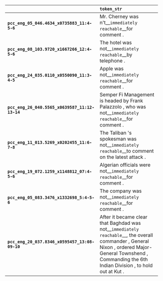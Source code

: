 |                                                | `token_str`                                                                                                                                                                                                  |
|:-----------------------------------------------|:-------------------------------------------------------------------------------------------------------------------------------------------------------------------------------------------------------------|
| **`pcc_eng_05_046.4634_x0735883_11:4-5-6`**    | Mr. Cherney was n't__``immediately reachable``__for comment .                                                                                                                                                |
| **`pcc_eng_08_103.9720_x1667266_12:4-5-6`**    | The hotel was not__``immediately reachable``__by telephone .                                                                                                                                                 |
| **`pcc_eng_24_035.0110_x0550090_11:3-4-5`**    | Apple was not__``immediately reachable``__for comment .                                                                                                                                                      |
| **`pcc_eng_26_040.5565_x0639587_11:12-13-14`** | Semper Fi Management is headed by Frank Palazzolo , who was not__``immediately reachable``__for comment .                                                                                                    |
| **`pcc_eng_11_013.5269_x0202455_11:6-7-8`**    | The Taliban 's spokesman was not__``immediately reachable``__to comment on the latest attack .                                                                                                               |
| **`pcc_eng_19_072.1259_x1148812_07:4-5-6`**    | Algerian officials were not__``immediately reachable``__for comment .                                                                                                                                        |
| **`pcc_eng_05_083.3476_x1332698_5:4-5-6`**     | The company was not__``immediately reachable``__for comment .                                                                                                                                                |
| **`pcc_eng_20_037.8346_x0595457_13:08-09-10`** | After it became clear that Baghdad was not__``immediately reachable``__, the overall commander , General Nixon , ordered Major-General Townshend , Commanding the 6th Indian Division , to hold out at Kut . |